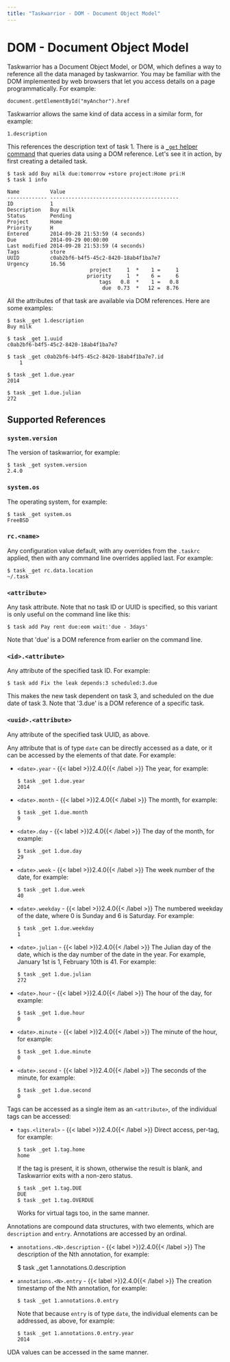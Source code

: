 ```yaml
---
title: "Taskwarrior - DOM - Document Object Model"
---
```


# DOM - Document Object Model

Taskwarrior has a Document Object Model, or DOM, which defines a way to reference all the data managed by taskwarrior.
You may be familiar with the DOM implemented by web browsers that let you access details on a page programmatically.
For example:

```
document.getElementById("myAnchor").href
```

Taskwarrior allows the same kind of data access in a similar form, for example:

```
1.description
```

This references the description text of task 1.
There is a [`_get` helper command](../commands/_get/) that queries data using a DOM reference.
Let's see it in action, by first creating a detailed task.

```
$ task add Buy milk due:tomorrow +store project:Home pri:H
$ task 1 info

Name          Value
------------- ------------------------------------------
ID            1
Description   Buy milk
Status        Pending
Project       Home
Priority      H
Entered       2014-09-28 21:53:59 (4 seconds)
Due           2014-09-29 00:00:00
Last modified 2014-09-28 21:53:59 (4 seconds)
Tags          store
UUID          c0ab2bf6-b4f5-45c2-8420-18ab4f1ba7e7
Urgency       16.56
                           project     1  *    1 =     1
                          priority     1  *    6 =     6
                              tags   0.8  *    1 =   0.8
                               due  0.73  *   12 =  8.76
```

All the attributes of that task are available via DOM references.
Here are some examples:

```
$ task _get 1.description
Buy milk

$ task _get 1.uuid
c0ab2bf6-b4f5-45c2-8420-18ab4f1ba7e7

$ task _get c0ab2bf6-b4f5-45c2-8420-18ab4f1ba7e7.id
    1

$ task _get 1.due.year
2014

$ task _get 1.due.julian
272
```

## Supported References

### `system.version`

The version of taskwarrior, for example:

```
$ task _get system.version
2.4.0
```

### `system.os`

The operating system, for example:

```
$ task _get system.os
FreeBSD
```

### `rc.<name>`

Any configuration value default, with any overrides from the `.taskrc` applied, then with any command line overrides applied last.
For example:

```
$ task _get rc.data.location
~/.task
```

### `<attribute>`

Any task attribute.
Note that no task ID or UUID is specified, so this variant is only useful on the command line like this:

```
$ task add Pay rent due:eom wait:'due - 3days'
```

Note that 'due' is a DOM reference from earlier on the command line.

### `<id>.<attribute>`

Any attribute of the specified task ID.
For example:

```
$ task add Fix the leak depends:3 scheduled:3.due
```

This makes the new task dependent on task 3, and scheduled on the due date of task 3.
Note that '3.due' is a DOM reference of a specific task.

### `<uuid>.<attribute>`

Any attribute of the specified task UUID, as above.

Any attribute that is of type `date` can be directly accessed as a date, or it can be accessed by the elements of that date.
For example:

* `<date>.year` - {{< label >}}2.4.0{{< /label >}} The year, for example:
  ```
  $ task _get 1.due.year
  2014
  ```

* `<date>.month` - {{< label >}}2.4.0{{< /label >}} The month, for example:
  ```
  $ task _get 1.due.month
  9
  ```

* `<date>.day`  - {{< label >}}2.4.0{{< /label >}} The day of the month, for example:
  ```
  $ task _get 1.due.day
  29
  ```

* `<date>.week` - {{< label >}}2.4.0{{< /label >}} The week number of the date, for example:
  ```
  $ task _get 1.due.week
  40
  ```

* `<date>.weekday` - {{< label >}}2.4.0{{< /label >}} The numbered weekday of the date, where 0 is Sunday and 6 is Saturday.
  For example:
  ```
  $ task _get 1.due.weekday
  1
  ```

* `<date>.julian` - {{< label >}}2.4.0{{< /label >}} The Julian day of the date, which is the day number of the date in the year.
  For example, January 1st is 1, February 10th is 41.
  For example:
  ```
  $ task _get 1.due.julian
  272
  ```

* `<date>.hour` - {{< label >}}2.4.0{{< /label >}} The hour of the day, for example:
  ```
  $ task _get 1.due.hour
  0
  ```

* `<date>.minute` - {{< label >}}2.4.0{{< /label >}} The minute of the hour, for example:
  ```
  $ task _get 1.due.minute
  0
  ```

* `<date>.second` - {{< label >}}2.4.0{{< /label >}} The seconds of the minute, for example:
  ```
  $ task _get 1.due.second
  0
  ```

Tags can be accessed as a single item as an `<attribute>`, of the individual tags can be accessed:

* `tags.<literal>` - {{< label >}}2.4.0{{< /label >}} Direct access, per-tag, for example:
  ```
  $ task _get 1.tag.home
  home
  ```
  If the tag is present, it is shown, otherwise the result is blank, and Taskwarrior exits with a non-zero status.
  ```
  $ task _get 1.tag.DUE
  DUE
  $ task _get 1.tag.OVERDUE
  ```

  Workѕ for virtual tags too, in the same manner.

Annotations are compound data structures, with two elements, which are `description` and `entry`.
Annotations are accessed by an ordinal.

* `annotations.<N>.description` - {{< label >}}2.4.0{{< /label >}} The description of the Nth annotation, for example:

  $ task _get 1.annotations.0.description

* `annotations.<N>.entry` - {{< label >}}2.4.0{{< /label >}} The creation timestamp of the Nth annotation, for example:
  ```
  $ task _get 1.annotations.0.entry
  ```
  Note that because `entry` is of type `date`, the individual elements can be addressed, as above, for example:
  ```
  $ task _get 1.annotations.0.entry.year
  2014
  ```

UDA values can be accessed in the same manner.
